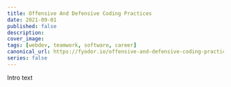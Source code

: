 ```yaml
---
title: Offensive And Defensive Coding Practices
date: 2021-09-01
published: false
description: 
cover_image: 
tags: [webdev, teamwork, software, career]
canonical_url: https://fyodor.io/offensive-and-defensive-coding-practices/
series: false
---
```


Intro text
